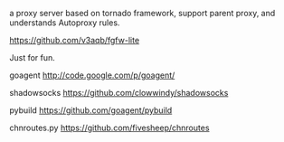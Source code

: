 ﻿a proxy server based on tornado framework, support parent proxy, and understands Autoproxy rules.

https://github.com/v3aqb/fgfw-lite

Just for fun.

goagent http://code.google.com/p/goagent/

shadowsocks https://github.com/clowwindy/shadowsocks

pybuild https://github.com/goagent/pybuild

chnroutes.py https://github.com/fivesheep/chnroutes
